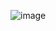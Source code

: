 ![image](https://user-images.githubusercontent.com/42119724/174442316-045743ae-33c2-46a9-9fc6-d6b9d82afe0f.png)

